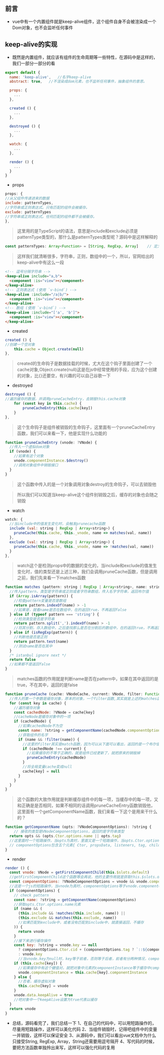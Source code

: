 ## 前言
- vue中有一个内置组件就是keep-alive组件，这个组件自身不会被渲染成一个Dom对象，也不会监听任何事件
## keep-alive的实现
- 既然是内置组件，就应该有组件的生命周期等一些特性，在源码中是这样的，我们一部分一部分的看
```js
export default {
  name: 'keep-alive',   //名字keep-alive
  abstract: true,   //不渲染成dom元素，也不监听任何事件，抽象组件的意思。

  props: {
    ...
  },

  created () {
    ...
  },

  destroyed () {
    ...
  },

  watch: {
    ...
  },

  render () {
    ...
  }
}
```
- props
```js
props: {
//从父组件传递进来的数据
include: patternTypes,
//字符串或正则表达式。只有匹配的组件会被缓存。
exclude: patternTypes
//字符串或正则表达式。任何匹配的组件都不会被缓存。
},
```
> 这里用的是TypeScript的语法，意思是include和exclude必须是patternType类型的，那什么是patternTypes类型呢？源码中是这样解释的

```js
const patternTypes: Array<Function> = [String, RegExp, Array]    // 定义一个数组，数组中的元素是函数的指针
```
> 这样我们就清晰很多，字符串，正则，数组中的一个，所以，官网给出的keep-alive中有这么一段

```html
<!-- 逗号分隔字符串 -->
<keep-alive include="a,b">
  <component :is="view"></component>
</keep-alive>
<!-- 正则表达式 (使用 `v-bind`) -->
<keep-alive :include="/a|b/">
  <component :is="view"></component>
</keep-alive>
<!-- 数组 (使用 `v-bind`) -->
<keep-alive :include="['a', 'b']">
  <component :is="view"></component>
</keep-alive>
```
- created
```js
created () {
//创建一个空对象
    this.cache = Object.create(null)
},
```
> created的生命钩子是数据挂载的时候，尤大在这个钩子里面创建了一个cache对象,Object.create(null)这是在js中经常使用的手段，应为这个创建的对象，比{}还要空，有兴趣的可以自己谷歌一下

- destroyed
```js
destroyed () {
//遍历缓存的数据，并调用pruneCacheEntry，去销毁this.cache对象
    for (const key in this.cache) {
        pruneCacheEntry(this.cache[key])
    }
},
```
> 这个生命钩子是组件被销毁的生命钩子，这里面有一个pruneCacheEntry函数，我们可以来看一下，他是实现什么功能的

```js
function pruneCacheEntry (vnode: ?VNode) {
  //传入一个虚拟dom对象
  if (vnode) {
    //如果有这个对象
    vnode.componentInstance.$destroy()
    //调用对象组件中销毁接口
  }
}
```
> 这个函数中传入的是一个对象调用对象destroy的生命钩子，可以去销毁他

> 所以我们可以知道当keep-alive这个组件别销毁之后，缓存的对象也会随之销毁

- watch
```js
watch: {
  //当include中的值发生变化时，会触发prunecache函数
  include (val: string | RegExp | Array<string>) {
    pruneCache(this.cache, this._vnode, name => matches(val, name))
  },
  exclude (val: string | RegExp | Array<string>) {
    pruneCache(this.cache, this._vnode, name => !matches(val, name))
  }
},
```
> watch这个是检测props中的数据的变化的，当include和exclude的值发生变化时，值的类型还是上述三种，我们会调用pruneCache函数，但是调用之前，我们先来看一下matches函数

```js
function matches (pattern: string | RegExp | Array<string>, name: string): boolean {
  //传入pattern，类型是字符串或正则或者字符串数组，传入名字字符串，返回布尔值
  if (Array.isArray(pattern)) {
    //检查pattern变量是否是数组
    return pattern.indexOf(name) > -1
    //如果是，就看name是否在数组中，在的返回true，不再返回false
  } else if (typeof pattern === 'string') {
    //检测类型是否是字符串
    return pattern.split(',').indexOf(name) > -1
    //将其分割，存入数组中，之后查找那么是否在分割后的数组中，在的返回true，不再返回false
  } else if (isRegExp(pattern)) {
    //判断他是否是正则
    return pattern.test(name)
    //测试name是否在其中
  }
  /* istanbul ignore next */
  return false
  //如果都不是返回false
}
```
> matches函数的作用就是判断name是否在pattern中，如果在其中返回的是true，不在其中，返回的是false

```js
function pruneCache (cache: VNodeCache, current: VNode, filter: Function) {
  //传入的第一个参数是缓存对象，原本的对象，一个filter函数,其实就是上述的matches函数
  for (const key in cache) {
    //遍历缓存对象
    const cachedNode: ?VNode = cache[key]
    //cacheNode是缓存对象中的一项
    if (cachedNode) {
      //如果cachedNode不为空
      const name: ?string = getComponentName(cachedNode.componentOptions)
      //获取组件的名字
      if (name && !filter(name)) {
        //这里的filter其实是match函数，因为可以从下面可以看出，返回的是一个布尔值
        if (cachedNode !== current) {
          //如果缓存的不等于正确的，就是组件已经更新了，就把原来的销毁掉
          pruneCacheEntry(cachedNode)
        }
        //将全局变量cache变成null
        cache[key] = null
      }
    }
  }
}
```

> 这个函数的大致作用就是判断缓存组件中的每一项，当缓存中的每一项，又和正确是是否相同，如果不相同的话调用pruneCacheEntry函数销毁他，这里面有一个getComponentName函数，我们来看一下这个是用来干什么的？

```js
function getComponentName (opts: ?VNodeComponentOptions): ?string {
    // 接收的类型是VNodeComponentOptions，返回的是字符串类型
  return opts && (opts.Ctor.options.name || opts.tag)
  //这里面时一个短路操作，当opts为真时，里面又是一个短路操作，当opts.Ctor.options.name为真时，返回opts.Ctor.options.name，当opts.Ctor.options.name为假时，返回opts.tag。
  // componentOptions包含五个元素{ Ctor, propsData, listeners, tag, children }
}
```
- render
```js
render () {
  const vnode: VNode = getFirstComponentChild(this.$slots.default)
  //getFirstComponentChild这个函数等会再说，他的主要作用就是获取this.$slots.default的第一个子元素
  const componentOptions: ?VNodeComponentOptions = vnode && vnode.componentOptions
  //这是一个js的短路操作，当vnode为真时，componentOptions等于vnode.componentOptions
  if (componentOptions) {
    // check pattern
    const name: ?string = getComponentName(componentOptions)
    //获取opts.Ctor.options.name元素
    if (name && (
      (this.include && !matches(this.include, name)) ||
      (this.exclude && matches(this.exclude, name))
      //如果匹配到exclude中，或者没有匹配到include中，就直接返回，不缓存
    )) {
      return vnode
    }
    //接下来进行缓存操作
    const key: ?string = vnode.key == null
      ? componentOptions.Ctor.cid + (componentOptions.tag ? `::${componentOptions.tag}` : '')
      : vnode.key
      //当vnode.key为null时，key等于前者，否则等于后者，前者有分两种情况，componentOptions.tag为真时，componentOptions.Ctor.cid::componentOptions.tag的值，否则为componentOptions.Ctor.cid
    if (this.cache[key]) {
      //如果缓存中有这个健值对，就把对象中元素的componentInstance等于缓存中componentInstance
      vnode.componentInstance = this.cache[key].componentInstance
    } else {
      //否者，缓存虚拟对象
      this.cache[key] = vnode
    }
    vnode.data.keepAlive = true
    //吧对象中一个keepAlive设置为true代表以缓存
  }
  return vnode
}
```

- 总结，源码看完了，我们总结一下
1、在自己的代码中，可以用短路操作的，尽量用短路操作，这样可以美化代码
2、当组件销毁时，记得吧组件中的变量一并销毁，这样可以保证安全
3、从源码中，我们可以看出vue文档中为什么只接受String, RegExp, Array，String还需要用逗号隔开
4、写代码的时候，要把方法函数单独拎出来写，这样可以强化代码的复用
